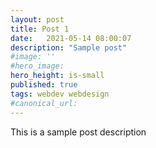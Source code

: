 ```yaml
---
layout: post
title: Post 1
date:   2021-05-14 08:00:07
description: "Sample post"
#image: ''
#hero_image: 
hero_height: is-small
published: true
tags: webdev webdesign
#canonical_url: 
---
```


This is a sample post description